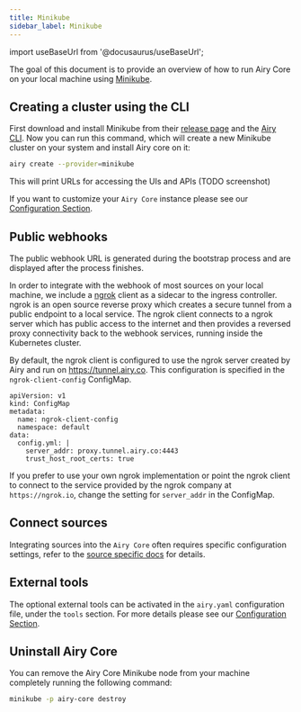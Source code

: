 ```yaml
---
title: Minikube
sidebar_label: Minikube
---
```


import useBaseUrl from '@docusaurus/useBaseUrl';

The goal of this document is to provide an overview of how to run Airy Core on
your local machine using [Minikube](https://minikube.sigs.k8s.io/).

## Creating a cluster using the CLI

First download and install Minikube from their [release page](https://github.com/kubernetes/minikube/releases) and the [Airy CLI](cli/installation.md).
Now you can run this command, which will create a new Minikube cluster on your system and install Airy core on it:

```bash
airy create --provider=minikube
```

This will print URLs for accessing the UIs and APIs (TODO screenshot) 

If you want to customize your `Airy Core` instance please see our [Configuration Section](configuration.md).

## Public webhooks

The public webhook URL is generated during the bootstrap process and are
displayed after the process finishes.

In order to integrate with the webhook of most sources on your local machine,
we include a [ngrok](https://ngrok.com/) client as a sidecar to the ingress controller. 
ngrok is an open source reverse proxy which
creates a secure tunnel from a public endpoint to a local service. The ngrok
client connects to a ngrok server which has public access to the internet and
then provides a reversed proxy connectivity back to the webhook services,
running inside the Kubernetes cluster.

By default, the ngrok client is configured to use the ngrok server created by
Airy and run on https://tunnel.airy.co. This configuration is specified in
the `ngrok-client-config` ConfigMap.

```
apiVersion: v1
kind: ConfigMap
metadata:
  name: ngrok-client-config
  namespace: default
data:
  config.yml: |
    server_addr: proxy.tunnel.airy.co:4443
    trust_host_root_certs: true
```

If you prefer to use your own ngrok implementation or point the ngrok client to
connect to the service provided by the ngrok company at `https://ngrok.io`,
change the setting for `server_addr` in the ConfigMap.

## Connect sources

Integrating sources into the `Airy Core` often requires specific configuration
settings, refer to the [source specific docs](/sources/introduction.md) for details.

## External tools

The optional external tools can be activated in the `airy.yaml` configuration file, under the `tools` section.
For more details please see our [Configuration Section](configuration.md).

## Uninstall Airy Core

You can remove the Airy Core Minikube node from your machine completely running
the following command:

```sh
minikube -p airy-core destroy
```
